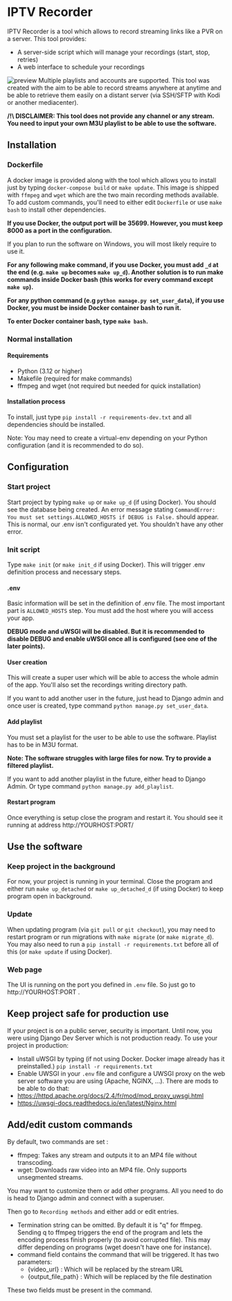 # IPTV Recorder
IPTV Recorder is a tool which allows to record streaming links like a PVR on a server. 
This tool provides:
- A server-side script which will manage your recordings (start, stop, retries)
- A web interface to schedule your recordings

![preview](https://i.imgur.com/xM6DDKN.png)
Multiple playlists and accounts are supported. This tool was created with the aim to be able to record streams anywhere at anytime and be able to retrieve them easily on a distant server (via SSH/SFTP with Kodi or another mediacenter).

**/!\ DISCLAIMER: This tool does not provide any channel or any stream. You need to input your own M3U playlist to be able to use the software.**

## Installation
### Dockerfile
A docker image is provided along with the tool which allows you to install just by typing `docker-compose build` or `make update`. This image is shipped with `ffmpeg` and `wget` which are the two main recording methods available. To add custom commands, you'll need to either edit `Dockerfile` or use `make bash` to install other dependencies.

**If you use Docker, the output port will be 35699. However, you must keep 8000 as a port in the configuration.**

If you plan to run the software on Windows, you will most likely require to use it.


**For any following make command, if you use Docker, you must add `_d` at the end (e.g. `make up` becomes `make up_d`). Another solution is to run make commands inside Docker bash (this works for every command except `make up`).**

**For any python command (e.g `python manage.py set_user_data`), if you use Docker, you must be inside Docker container bash to run it.**

**To enter Docker container bash, type `make bash`.**

### Normal installation
#### Requirements
- Python (3.12 or higher)
- Makefile (required for make commands)
- ffmpeg and wget (not required but needed for quick installation)
#### Installation process
To install, just type `pip install -r requirements-dev.txt` and all dependencies should be installed.

Note: You may need to create a virtual-env depending on your Python configuration (and it is recommended to do so).
## Configuration
### Start project
Start project by typing `make up` or `make up_d` (if using Docker). You should see the database being created. An error message stating `CommandError: You must set settings.ALLOWED_HOSTS if DEBUG is False.` should appear. This is normal, our .env isn't configurated yet. You shouldn't have any other error. 
### Init script
Type `make init` (or `make init_d` if using Docker). This will trigger .env definition process and necessary steps.
#### .env
Basic information will be set in the definition of .env file. The most important part is `ALLOWED_HOSTS` step. You must add the host where you will access your app.

**DEBUG mode and uWSGI will be disabled. But it is recommended to disable DEBUG and enable uWSGI once all is configured (see one of the later points).**
#### User creation
This will create a super user which will be able to access the whole admin of the app. You'll also set the recordings writing directory path.

If you want to add another user in the future, just head to Django admin and once user is created, type command `python manage.py set_user_data`.
#### Add playlist
You must set a playlist for the user to be able to use the software. Playlist has to be in M3U format.

**Note: The software struggles with large files for now. Try to provide a filtered playlist.**

If you want to add another playlist in the future, either head to Django Admin. Or type command `python manage.py add_playlist`.
#### Restart program
Once everything is setup close the program and restart it. You should see it running at address http://YOURHOST:PORT/
## Use the software
### Keep project in the background
For now, your project is running in your terminal. Close the program and either run `make up_detached` or `make up_detached_d` (if using Docker) to keep program open in background.
### Update
When updating program (via `git pull` or `git checkout`), you may need to restart program or run migrations with `make migrate` (or `make migrate_d`). You may also need to run a `pip install -r requirements.txt` before all of this (or `make update` if using Docker).
### Web page
The UI is running on the port you defined in `.env` file. So just go to http://YOURHOST:PORT .

## Keep project safe for production use
If your project is on a public server, security is important. Until now, you were using Django Dev Server which is not production ready.
To use your project in production:
- Install uWSGI by typing (if not using Docker. Docker image already has it preinstalled.)
```pip install -r requirements.txt```
- Enable UWSGI in your `.env` file and configure a UWSGI proxy on the web server software you are using (Apache, NGINX, ...).
There are mods to be able to do that:
- https://httpd.apache.org/docs/2.4/fr/mod/mod_proxy_uwsgi.html
- https://uwsgi-docs.readthedocs.io/en/latest/Nginx.html

## Add/edit custom commands
By default, two commands are set :
- ffmpeg: Takes any stream and outputs it to an MP4 file without transcoding.
- wget: Downloads raw video into an MP4 file. Only supports unsegmented streams.

You may want to customize them or add other programs. All you need to do is head to Django admin and connect with a superuser. 

Then go to `Recording methods` and either add or edit entries.
- Termination string can be omitted. By default it is "q" for ffmpeg. Sending q to ffmpeg triggers the end of the program and lets the encoding process finish properly (to avoid corrupted file). This may differ depending on programs (wget doesn't have one for instance).
- command field contains the command that will be triggered. 
It has two parameters:
  - {video_url} : Which will be replaced by the stream URL
  - {output_file_path} : Which will be replaced by the file destination

These two fields must be present in the command.
